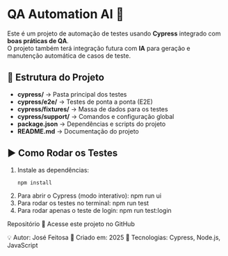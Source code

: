 ﻿# QA Automation AI 🚀

Este é um projeto de automação de testes usando **Cypress** integrado com **boas práticas de QA**.  
O projeto também terá integração futura com **IA** para geração e manutenção automática de casos de teste.

## 📂 Estrutura do Projeto
- **cypress/** → Pasta principal dos testes
- **cypress/e2e/** → Testes de ponta a ponta (E2E)
- **cypress/fixtures/** → Massa de dados para os testes
- **cypress/support/** → Comandos e configuração global
- **package.json** → Dependências e scripts do projeto
- **README.md** → Documentação do projeto

## ▶️ Como Rodar os Testes
1. Instale as dependências:
   ```bash
   npm install

2. Para abrir o Cypress (modo interativo):
   npm run ui
3. Para rodar os testes no terminal:
   npm run test
4. Para rodar apenas o teste de login:
   npm run test:login

Repositório
🔗 Acesse este projeto no GitHub

💡 Autor: José Feitosa
📅 Criado em: 2025
📌 Tecnologias: Cypress, Node.js, JavaScript

